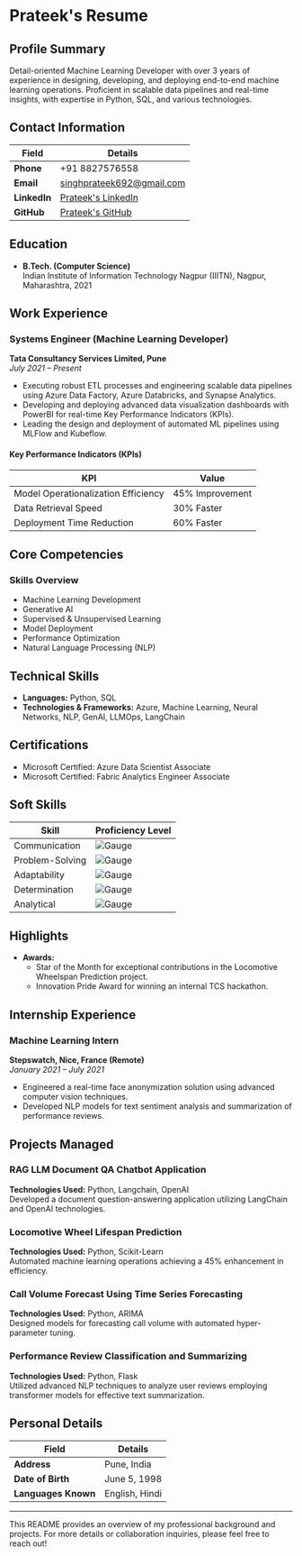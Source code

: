 # Prateek's Resume

## Profile Summary
Detail-oriented Machine Learning Developer with over 3 years of experience in designing, developing, and deploying end-to-end machine learning operations. Proficient in scalable data pipelines and real-time insights, with expertise in Python, SQL, and various technologies.

## Contact Information
| Field         | Details                                |
|---------------|----------------------------------------|
| **Phone**     | +91 8827576558                        |
| **Email**     | singhprateek692@gmail.com             |
| **LinkedIn**  | [Prateek's LinkedIn](https://www.linkedin.com/in/prateek_linkedin) |
| **GitHub**    | [Prateek's GitHub](https://github.com/Prateek_github) |

## Education
- **B.Tech. (Computer Science)**  
  Indian Institute of Information Technology Nagpur (IIITN), Nagpur, Maharashtra, 2021

## Work Experience

### Systems Engineer (Machine Learning Developer)
**Tata Consultancy Services Limited, Pune**  
*July 2021 – Present*

- Executing robust ETL processes and engineering scalable data pipelines using Azure Data Factory, Azure Databricks, and Synapse Analytics.
- Developing and deploying advanced data visualization dashboards with PowerBI for real-time Key Performance Indicators (KPIs).
- Leading the design and deployment of automated ML pipelines using MLFlow and Kubeflow.

#### Key Performance Indicators (KPIs)
| KPI                          | Value      |
|------------------------------|------------|
| Model Operationalization Efficiency | 45% Improvement |
| Data Retrieval Speed         | 30% Faster |
| Deployment Time Reduction     | 60% Faster |

## Core Competencies
### Skills Overview

- Machine Learning Development
- Generative AI
- Supervised & Unsupervised Learning
- Model Deployment
- Performance Optimization
- Natural Language Processing (NLP)

## Technical Skills
- **Languages:** Python, SQL
- **Technologies & Frameworks:** Azure, Machine Learning, Neural Networks, NLP, GenAI, LLMOps, LangChain

## Certifications
- Microsoft Certified: Azure Data Scientist Associate
- Microsoft Certified: Fabric Analytics Engineer Associate

## Soft Skills

| Skill              | Proficiency Level |
|--------------------|-------------------|
| Communication      | ![Gauge](https://via.placeholder.com/100x20/4CAF50/FFFFFF?text=80%) |
| Problem-Solving    | ![Gauge](https://via.placeholder.com/100x20/FF9800/FFFFFF?text=70%) |
| Adaptability        | ![Gauge](https://via.placeholder.com/100x20/2196F3/FFFFFF?text=75%) |
| Determination       | ![Gauge](https://via.placeholder.com/100x20/9C27B0/FFFFFF?text=85%) |
| Analytical          | ![Gauge](https://via.placeholder.com/100x20/F44336/FFFFFF?text=90%) |

## Highlights
- **Awards:**
  - Star of the Month for exceptional contributions in the Locomotive Wheelspan Prediction project.
  - Innovation Pride Award for winning an internal TCS hackathon.

## Internship Experience

### Machine Learning Intern
**Stepswatch, Nice, France (Remote)**  
*January 2021 – July 2021*

- Engineered a real-time face anonymization solution using advanced computer vision techniques.
- Developed NLP models for text sentiment analysis and summarization of performance reviews.

## Projects Managed

### RAG LLM Document QA Chatbot Application
**Technologies Used:** Python, Langchain, OpenAI  
Developed a document question-answering application utilizing LangChain and OpenAI technologies.

### Locomotive Wheel Lifespan Prediction
**Technologies Used:** Python, Scikit-Learn  
Automated machine learning operations achieving a 45% enhancement in efficiency.

### Call Volume Forecast Using Time Series Forecasting
**Technologies Used:** Python, ARIMA  
Designed models for forecasting call volume with automated hyper-parameter tuning.

### Performance Review Classification and Summarizing
**Technologies Used:** Python, Flask  
Utilized advanced NLP techniques to analyze user reviews employing transformer models for effective text summarization.

## Personal Details
| Field             | Details          |
|-------------------|------------------|
| **Address**       | Pune, India      |
| **Date of Birth** | June 5, 1998     |
| **Languages Known** | English, Hindi   |

---

This README provides an overview of my professional background and projects. For more details or collaboration inquiries, please feel free to reach out!
